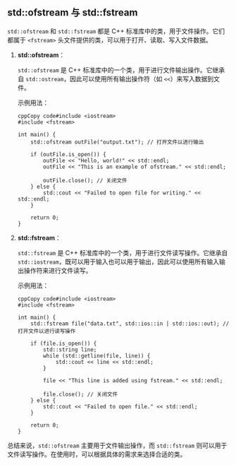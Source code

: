 ## std::ofstream  与 std::fstream

`std::ofstream` 和 `std::fstream` 都是 C++ 标准库中的类，用于文件操作。它们都属于 `<fstream>` 头文件提供的类，可以用于打开、读取、写入文件数据。

1. **std::ofstream**：

   `std::ofstream` 是 C++ 标准库中的一个类，用于进行文件输出操作。它继承自 `std::ostream`，因此可以使用所有输出操作符（如 `<<`）来写入数据到文件。

   示例用法：

   ```
   cppCopy code#include <iostream>
   #include <fstream>
   
   int main() {
       std::ofstream outFile("output.txt"); // 打开文件以进行输出
   
       if (outFile.is_open()) {
           outFile << "Hello, world!" << std::endl;
           outFile << "This is an example of ofstream." << std::endl;
   
           outFile.close(); // 关闭文件
       } else {
           std::cout << "Failed to open file for writing." << std::endl;
       }
   
       return 0;
   }
   ```

2. **std::fstream**：

   `std::fstream` 是 C++ 标准库中的一个类，用于进行文件读写操作。它继承自 `std::iostream`，既可以用于输入也可以用于输出，因此可以使用所有输入输出操作符来进行文件读写。

   示例用法：

   ```
   cppCopy code#include <iostream>
   #include <fstream>
   
   int main() {
       std::fstream file("data.txt", std::ios::in | std::ios::out); // 打开文件以进行读写操作
   
       if (file.is_open()) {
           std::string line;
           while (std::getline(file, line)) {
               std::cout << line << std::endl;
           }
   
           file << "This line is added using fstream." << std::endl;
   
           file.close(); // 关闭文件
       } else {
           std::cout << "Failed to open file." << std::endl;
       }
   
       return 0;
   }
   ```

总结来说，`std::ofstream` 主要用于文件输出操作，而 `std::fstream` 则可以用于文件读写操作。在使用时，可以根据具体的需求来选择合适的类。
